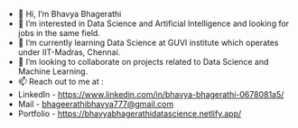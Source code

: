 - 👋 Hi, I’m Bhavya Bhagerathi
- 👀 I’m interested in Data Science and Artificial Intelligence and looking for jobs in the same field.
- 🌱 I’m currently learning Data Science at GUVI institute which operates under IIT-Madras, Chennai.
- 💞️ I’m looking to collaborate on projects related to Data Science and Machine Learning. 
- 📫 Reach out to me at :
- LinkedIn - https://www.linkedin.com/in/bhavya-bhagerathi-0678081a5/
- Mail - bhageerathibhavya777@gmail.com
- Portfolio - https://bhavyabhagerathidatascience.netlify.app/
                               

<!---
bhavyabhagerathi/bhavyabhagerathi is a ✨ special ✨ repository because its `README.md` (this file) appears on your GitHub profile.
You can click the Preview link to take a look at your changes.
--->
